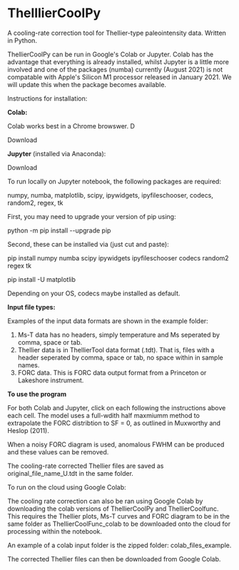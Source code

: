 # ThelllierCoolPy
A cooling-rate correction tool for Thellier-type paleointensity data. Written in Python.

ThellierCoolPy can be run in Google's Colab or Jupyter. Colab has the advantage that everything is already installed, whilst Jupyter is a little more involved and one of the packages (numba) currently (August 2021) is not compatable with Apple's Silicon M1 processor released in January 2021. We will update this when the package becomes available.

Instructions for installation:

**Colab:**

Colab works best in a Chrome browswer. D

Download 



**Jupyter** (installed via Anaconda):

Download 

To run locally on Jupyter notebook, the following packages are required: 

numpy, numba, matplotlib, scipy, ipywidgets, ipyfileschooser, codecs, random2, regex, tk

First, you may need to upgrade your version of pip using:

python -m pip install --upgrade pip

Second, these can be  installed via (just cut and paste):

pip install numpy numba scipy ipywidgets ipyfileschooser codecs random2 regex tk

pip install -U matplotlib

Depending on your OS, codecs maybe installed as default.


**Input file types:**

Examples of the input data formats are shown in the example folder:

1) Ms-T data has no headers, simply temperature and Ms seperated by comma, space or tab.
2) Thellier data is in ThellierTool data format (.tdt). That is, files with a header seperated by comma, space or tab, no space within in sample names.
3) FORC data. This is FORC data output format from a Princeton or Lakeshore instrument.

**To use the program**

For both Colab and Jupyter, click on each following the instructions above each cell. The model uses a full-wdith half maxmiumm method to extrapolate the FORC distribtion to SF = 0, as outlined in Muxworthy and Heslop (2011). 

When a noisy FORC diagram is used, anomalous FWHM can be produced and these values can be removed.

The cooling-rate corrected Thellier files are saved as original_file_name_U.tdt in the same folder.

To run on the cloud using Google Colab:

The cooling rate correction can also be ran using Google Colab by downloading the colab versions of ThellierCoolPy and ThellierCoolfunc. This requires the Thellier plots, Ms-T curves and FORC diagram to be in the same folder as ThellierCoolFunc_colab to be downloaded onto the cloud for processing within the notebook. 

An example of a colab input folder is the zipped folder: colab_files_example.

The corrected Thellier files can then be downloaded from Google Colab.

